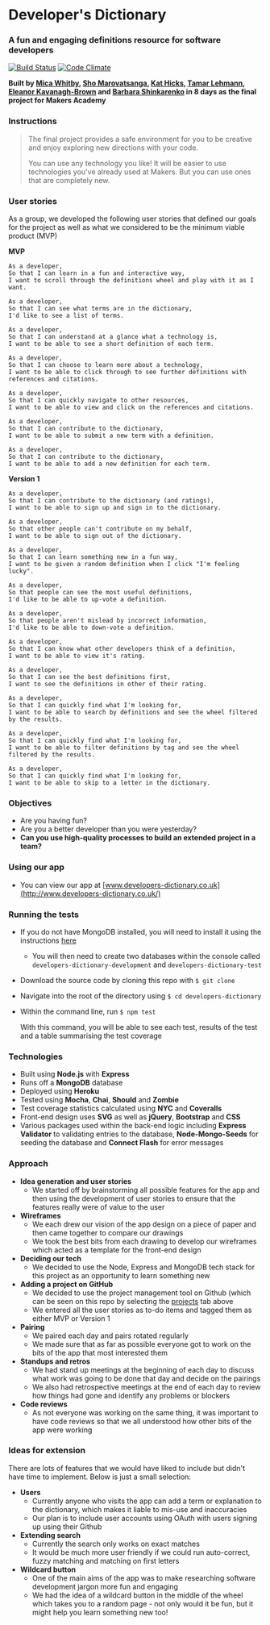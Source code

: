 # Developer's Dictionary
### A fun and engaging definitions resource for software developers

[![Build Status](https://travis-ci.org/KatHicks/developers-dictionary.svg?branch=master)](https://travis-ci.org/KatHicks/developers-dictionary) [![Code Climate](https://codeclimate.com/github/KatHicks/developers-dictionary/badges/gpa.svg)](https://codeclimate.com/github/KatHicks/developers-dictionary)

**Built by [Mica Whitby](https://github.com/MicaW), [Sho Marovatsanga](https://github.com/Taziva), [Kat Hicks](https://github.com/KatHicks), [Tamar Lehmann](https://github.com/tamarlehmann), [Eleanor Kavanagh-Brown](https://github.com/bnzene) and [Barbara Shinkarenko](https://github.com/varvarra) in 8 days as the final project for Makers Academy**

### Instructions

>The final project provides a safe environment for you to be creative and enjoy exploring new directions with your code.
>
>You can use any technology you like! It will be easier to use technologies you've already used at Makers. But you can use ones that are completely new.

### User stories

As a group, we developed the following user stories that defined our goals for the project as well as what we considered to be the minimum viable product (MVP)

**MVP**

```
As a developer,
So that I can learn in a fun and interactive way,
I want to scroll through the definitions wheel and play with it as I want.

As a developer,
So that I can see what terms are in the dictionary,
I'd like to see a list of terms.

As a developer,
So that I can understand at a glance what a technology is,
I want to be able to see a short definition of each term.

As a developer,
So that I can choose to learn more about a technology,
I want to be able to click through to see further definitions with references and citations.

As a developer,
So that I can quickly navigate to other resources,
I want to be able to view and click on the references and citations.

As a developer,
So that I can contribute to the dictionary,
I want to be able to submit a new term with a definition.

As a developer,
So that I can contribute to the dictionary,
I want to be able to add a new definition for each term.
```

  **Version 1**

```
As a developer,
So that I can contribute to the dictionary (and ratings),
I want to be able to sign up and sign in to the dictionary.

As a developer,
So that other people can't contribute on my behalf,
I want to be able to sign out of the dictionary.

As a developer,
So that I can learn something new in a fun way,
I want to be given a random definition when I click "I'm feeling lucky".

As a developer,
So that people can see the most useful definitions,
I'd like to be able to up-vote a definition.

As a developer,
So that people aren't mislead by incorrect information,
I'd like to be able to down-vote a definition.

As a developer,
So that I can know what other developers think of a definition,
I want to be able to view it's rating.

As a developer,
So that I can see the best definitions first,
I want to see the definitions in other of their rating.

As a developer,
So that I can quickly find what I'm looking for,
I want to be able to search by definitions and see the wheel filtered by the results.

As a developer,
So that I can quickly find what I'm looking for,
I want to be able to filter definitions by tag and see the wheel filtered by the results.

As a developer,
So that I can quickly find what I'm looking for,
I want to be able to skip to a letter in the dictionary.

```

### Objectives

* Are you having fun?
* Are you a better developer than you were yesterday?
* **Can you use high-quality processes to build an extended project in a team?**

### Using our app

* You can view our app at [www.developers-dictionary.co.uk](http://www.developers-dictionary.co.uk/)

### Running the tests

* If you do not have MongoDB installed, you will need to install it using the instructions [here](http://treehouse.github.io/installation-guides/mac/mongo-mac.html)
  * You will then need to create two databases within the console called `developers-dictionary-development` and `developers-dictionary-test`
* Download the source code by cloning this repo with `$ git clone`
* Navigate into the root of the directory using `$ cd developers-dictionary`
* Within the command line, run `$ npm test`

  With this command, you will be able to see each test, results of the test and a table summarising the test coverage

### Technologies

* Built using **Node.js** with **Express**
* Runs off a **MongoDB** database
* Deployed using **Heroku**
* Tested using **Mocha**, **Chai**, **Should** and **Zombie**
* Test coverage statistics calculated using **NYC** and **Coveralls**
* Front-end design uses **SVG** as well as **jQuery**, **Bootstrap** and **CSS**
* Various packages used within the back-end logic including **Express Validator** to validating entries to the database, **Node-Mongo-Seeds** for seeding the database and **Connect Flash** for error messages

### Approach

* **Idea generation and user stories**
  * We started off by brainstorming all possible features for the app and then using the development of user stories to ensure that the features really were of value to the user
* **Wireframes**
  * We each drew our vision of the app design on a piece of paper and then came together to compare our drawings
  * We took the best bits from each drawing to develop our wireframes which acted as a template for the front-end design
* **Deciding our tech**
  * We decided to use the Node, Express and MongoDB tech stack for this project as an opportunity to learn something new
* **Adding a project on GitHub**
  * We decided to use the project management tool on Github (which can be seen on this repo by selecting the [projects](https://github.com/KatHicks/developers-dictionary/projects/1) tab above
  * We entered all the user stories as to-do items and tagged them as either MVP or Version 1
* **Pairing**
  * We paired each day and pairs rotated regularly
  * We made sure that as far as possible everyone got to work on the bits of the app that most interested them
* **Standups and retros**
  * We had stand up meetings at the beginning of each day to discuss what work was going to be done that day and decide on the pairings
  * We also had retrospective meetings at the end of each day to review how things had gone and identify any problems or blockers
* **Code reviews**
  * As not everyone was working on the same thing, it was important to have code reviews so that we all understood how other bits of the app were working

### Ideas for extension

There are lots of features that we would have liked to include but didn't have time to implement. Below is just a small selection:

* **Users**
  * Currently anyone who visits the app can add a term or explanation to the dictionary, which makes it liable to mis-use and inaccuracies
  * Our plan is to include user accounts using OAuth with users signing up using their Github
* **Extending search**
  * Currently the search only works on exact matches
  * It would be much more user friendly if we could run auto-correct, fuzzy matching and matching on first letters
* **Wildcard button**
  * One of the main aims of the app was to make researching software development jargon more fun and engaging
  * We had the idea of a wildcard button in the middle of the wheel which takes you to a random page - not only would it be fun, but it might help you learn something new too!
